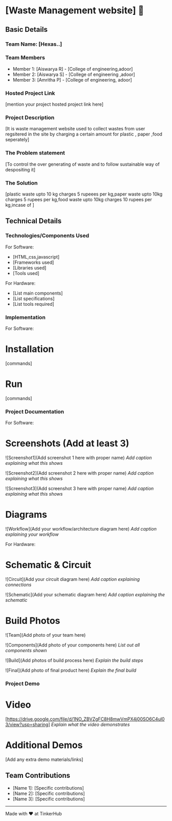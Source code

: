# [Waste Management website] 🎯


## Basic Details
### Team Name: [Hexas..]


### Team Members
- Member 1: [Aiswarya R] - [College of engineering,adoor]
- Member 2: [Aiswarya S] - [College of engineering ,adoor]
- Member 3: [Amritha P] - [College of engineering, adoor]

### Hosted Project Link
[mention your project hosted project link here]

### Project Description
[It is waste management website used to collect wastes from user regsitered in the site by charging a certain amount for plastic , paper ,food seperately]

### The Problem statement
[To control the over generating of waste and to follow sustainable way of despositing it]

### The Solution
[plastic waste upto 10 kg charges 5 rupeees per kg,paper waste upto 10kg charges 5 rupees per kg,food waste upto 10kg charges 10 rupees per kg,incase of  ]

## Technical Details
### Technologies/Components Used
For Software:
- [HTML,css,javascript]
- [Frameworks used]
- [Libraries used]
- [Tools used]

For Hardware:
- [List main components]
- [List specifications]
- [List tools required]

### Implementation
For Software:
# Installation
[commands]

# Run
[commands]

### Project Documentation
For Software:

# Screenshots (Add at least 3)
![Screenshot1](Add screenshot 1 here with proper name)
*Add caption explaining what this shows*

![Screenshot2](Add screenshot 2 here with proper name)
*Add caption explaining what this shows*

![Screenshot3](Add screenshot 3 here with proper name)
*Add caption explaining what this shows*

# Diagrams
![Workflow](Add your workflow/architecture diagram here)
*Add caption explaining your workflow*

For Hardware:

# Schematic & Circuit
![Circuit](Add your circuit diagram here)
*Add caption explaining connections*

![Schematic](Add your schematic diagram here)
*Add caption explaining the schematic*

# Build Photos
![Team](Add photo of your team here)


![Components](Add photo of your components here)
*List out all components shown*

![Build](Add photos of build process here)
*Explain the build steps*

![Final](Add photo of final product here)
*Explain the final build*

### Project Demo
# Video
[https://drive.google.com/file/d/1NO_ZBVZgFC8H8mwVmPX4j00SO6C4ul03/view?usp=sharing]
*Explain what the video demonstrates*

# Additional Demos
[Add any extra demo materials/links]

## Team Contributions
- [Name 1]: [Specific contributions]
- [Name 2]: [Specific contributions]
- [Name 3]: [Specific contributions]

---
Made with ❤️ at TinkerHub

